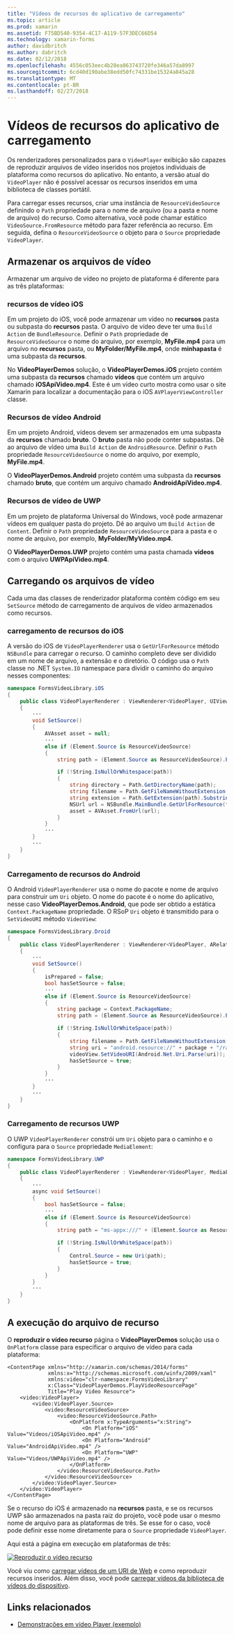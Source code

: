 ```yaml
---
title: "Vídeos de recursos do aplicativo de carregamento"
ms.topic: article
ms.prod: xamarin
ms.assetid: F75BD540-9354-4C17-A119-57F3DEC66D54
ms.technology: xamarin-forms
author: davidbritch
ms.author: dabritch
ms.date: 02/12/2018
ms.openlocfilehash: 4556c053eec4b28ea863743720fe346a57da8997
ms.sourcegitcommit: 6cd40d190abe38edd50fc74331be15324a845a28
ms.translationtype: MT
ms.contentlocale: pt-BR
ms.lasthandoff: 02/27/2018
---
```

# <a name="loading-application-resource-videos"></a>Vídeos de recursos do aplicativo de carregamento

Os renderizadores personalizados para o `VideoPlayer` exibição são capazes de reproduzir arquivos de vídeo inseridos nos projetos individuais de plataforma como recursos do aplicativo. No entanto, a versão atual do `VideoPlayer` não é possível acessar os recursos inseridos em uma biblioteca de classes portátil.

Para carregar esses recursos, criar uma instância de `ResourceVideoSource` definindo o `Path` propriedade para o nome de arquivo (ou a pasta e nome de arquivo) do recurso. Como alternativa, você pode chamar estático `VideoSource.FromResource` método para fazer referência ao recurso. Em seguida, defina o `ResourceVideoSource` o objeto para o `Source` propriedade `VideoPlayer`. 

## <a name="storing-the-video-files"></a>Armazenar os arquivos de vídeo

Armazenar um arquivo de vídeo no projeto de plataforma é diferente para as três plataformas:

### <a name="ios-video-resources"></a>recursos de vídeo iOS

Em um projeto do iOS, você pode armazenar um vídeo no **recursos** pasta ou subpasta do **recursos** pasta. O arquivo de vídeo deve ter uma `Build Action` de `BundleResource`. Definir o `Path` propriedade de `ResourceVideoSource` o nome do arquivo, por exemplo, **MyFile.mp4** para um arquivo no **recursos** pasta, ou **MyFolder/MyFile.mp4**, onde **minhapasta** é uma subpasta da **recursos**.

No **VideoPlayerDemos** solução, o **VideoPlayerDemos.iOS** projeto contém uma subpasta da **recursos** chamado **vídeos** que contém um arquivo chamado **iOSApiVideo.mp4**. Este é um vídeo curto mostra como usar o site Xamarin para localizar a documentação para o iOS `AVPlayerViewController` classe.

### <a name="android-video-resources"></a>Recursos de vídeo Android

Em um projeto Android, vídeos devem ser armazenados em uma subpasta da **recursos** chamado **bruto**. O **bruto** pasta não pode conter subpastas. Dê ao arquivo de vídeo uma `Build Action` de `AndroidResource`. Definir o `Path` propriedade `ResourceVideoSource` o nome do arquivo, por exemplo, **MyFile.mp4**. 

O **VideoPlayerDemos.Android** projeto contém uma subpasta da **recursos** chamado **bruto**, que contém um arquivo chamado **AndroidApiVideo.mp4**. 

### <a name="uwp-video-resources"></a>Recursos de vídeo de UWP

Em um projeto de plataforma Universal do Windows, você pode armazenar vídeos em qualquer pasta do projeto. Dê ao arquivo um `Build Action` de `Content`. Definir o `Path` propriedade `ResourceVideoSource` para a pasta e o nome de arquivo, por exemplo, **MyFolder/MyVideo.mp4**. 

O **VideoPlayerDemos.UWP** projeto contém uma pasta chamada **vídeos** com o arquivo **UWPApiVideo.mp4**.

## <a name="loading-the-video-files"></a>Carregando os arquivos de vídeo

Cada uma das classes de renderizador plataforma contém código em seu `SetSource` método de carregamento de arquivos de vídeo armazenados como recursos.

### <a name="ios-resource-loading"></a>carregamento de recursos do iOS

A versão do iOS de `VideoPlayerRenderer` usa o `GetUrlForResource` método `NSBundle` para carregar o recurso. O caminho completo deve ser dividido em um nome de arquivo, a extensão e o diretório. O código usa o `Path` classe no .NET `System.IO` namespace para dividir o caminho do arquivo nesses componentes:

```csharp
namespace FormsVideoLibrary.iOS
{
    public class VideoPlayerRenderer : ViewRenderer<VideoPlayer, UIView>
    {
        ···
        void SetSource()
        {
            AVAsset asset = null;
            ···
            else if (Element.Source is ResourceVideoSource)
            {
                string path = (Element.Source as ResourceVideoSource).Path;

                if (!String.IsNullOrWhitespace(path))
                {
                    string directory = Path.GetDirectoryName(path);
                    string filename = Path.GetFileNameWithoutExtension(path);
                    string extension = Path.GetExtension(path).Substring(1);
                    NSUrl url = NSBundle.MainBundle.GetUrlForResource(filename, extension, directory);
                    asset = AVAsset.FromUrl(url);
                }
            }
            ···
        }
        ···
    }
}
```

### <a name="android-resource-loading"></a>Carregamento de recursos do Android

O Android `VideoPlayerRenderer` usa o nome do pacote e nome de arquivo para construir um `Uri` objeto. O nome do pacote é o nome do aplicativo, nesse caso **VideoPlayerDemos.Android**, que pode ser obtido a estática `Context.PackageName` propriedade. O RSoP `Uri` objeto é transmitido para o `SetVideoURI` método `VideoView`:

```csharp
namespace FormsVideoLibrary.Droid
{
    public class VideoPlayerRenderer : ViewRenderer<VideoPlayer, ARelativeLayout>
    {
        ···    
        void SetSource()
        {
            isPrepared = false;
            bool hasSetSource = false;
            ···
            else if (Element.Source is ResourceVideoSource)
            {
                string package = Context.PackageName;
                string path = (Element.Source as ResourceVideoSource).Path;

                if (!String.IsNullOrWhiteSpace(path))
                {
                    string filename = Path.GetFileNameWithoutExtension(path).ToLowerInvariant();
                    string uri = "android.resource://" + package + "/raw/" + filename;
                    videoView.SetVideoURI(Android.Net.Uri.Parse(uri));
                    hasSetSource = true;
                }
            }
            ···
        }
        ···
    }
}
```

### <a name="uwp-resource-loading"></a>Carregamento de recursos UWP

O UWP `VideoPlayerRenderer` constrói um `Uri` objeto para o caminho e o configura para o `Source` propriedade `MediaElement`:

```csharp
namespace FormsVideoLibrary.UWP
{
    public class VideoPlayerRenderer : ViewRenderer<VideoPlayer, MediaElement>
    {
        ···
        async void SetSource()
        {
            bool hasSetSource = false;
            ···
            else if (Element.Source is ResourceVideoSource)
            {
                string path = "ms-appx:///" + (Element.Source as ResourceVideoSource).Path;

                if (!String.IsNullOrWhiteSpace(path))
                {
                    Control.Source = new Uri(path);
                    hasSetSource = true;
                }
            }
        }
        ···
    }
}
```

## <a name="playing-the-resource-file"></a>A execução do arquivo de recurso

O **reproduzir o vídeo recurso** página o **VideoPlayerDemos** solução usa o `OnPlatform` classe para especificar o arquivo de vídeo para cada plataforma:

```xaml
<ContentPage xmlns="http://xamarin.com/schemas/2014/forms"
             xmlns:x="http://schemas.microsoft.com/winfx/2009/xaml"
             xmlns:video="clr-namespace:FormsVideoLibrary"
             x:Class="VideoPlayerDemos.PlayVideoResourcePage"
             Title="Play Video Resource">
    <video:VideoPlayer>
        <video:VideoPlayer.Source>
            <video:ResourceVideoSource>
                <video:ResourceVideoSource.Path>
                    <OnPlatform x:TypeArguments="x:String">
                        <On Platform="iOS" Value="Videos/iOSApiVideo.mp4" />
                        <On Platform="Android" Value="AndroidApiVideo.mp4" />
                        <On Platform="UWP" Value="Videos/UWPApiVideo.mp4" />
                    </OnPlatform>
                </video:ResourceVideoSource.Path>
            </video:ResourceVideoSource>
        </video:VideoPlayer.Source>
    </video:VideoPlayer>
</ContentPage>
```

Se o recurso do iOS é armazenado na **recursos** pasta, e se os recursos UWP são armazenados na pasta raiz do projeto, você pode usar o mesmo nome de arquivo para as plataformas de três. Se esse for o caso, você pode definir esse nome diretamente para o `Source` propriedade `VideoPlayer`. 

Aqui está a página em execução em plataformas de três:

[![Reproduzir o vídeo recurso](loading-resources-images/playvideoresource-small.png "reproduzir o vídeo recurso")](loading-resources-images/playvideoresource-large.png "reproduzir o vídeo recursos")

Você viu como [carregar vídeos de um URI de Web](web-videos.md) e como reproduzir recursos inseridos. Além disso, você pode [carregar vídeos da biblioteca de vídeos do dispositivo](accessing-library.md).


## <a name="related-links"></a>Links relacionados

- [Demonstrações em vídeo Player (exemplo)](https://developer.xamarin.com/samples/xamarin-forms/customrenderers/VideoPlayerDemos/)
